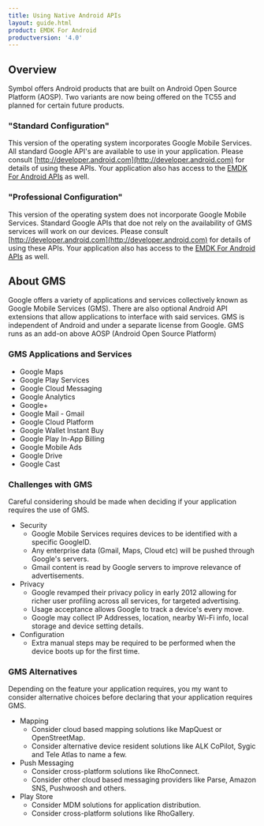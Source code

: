 ```yaml
---
title: Using Native Android APIs
layout: guide.html
product: EMDK For Android
productversion: '4.0'
---
```


## Overview
Symbol offers Android products that are built on Android Open Source Platform (AOSP). Two variants are now being offered on the TC55 and planned for certain future products.

### "Standard Configuration"
This version of the operating system incorporates Google Mobile Services. All standard Google API's are available to use in your application. Please consult [http://developer.android.com](http://developer.android.com) for details of using these APIs. Your application also has access to the [EMDK For Android APIs](/emdk-for-android/4-0/api) as well.

### "Professional Configuration" 
This version of the operating system does not incorporate Google Mobile Services. Standard Google APIs that doe not rely on the availability of GMS services will work on our devices. Please consult [http://developer.android.com](http://developer.android.com) for details of using these APIs. Your application also has access to the [EMDK For Android APIs](/emdk-for-android/4-0/api) as well.

## About GMS
Google offers a variety of applications and services collectively known as Google Mobile Services (GMS). There are also optional Android API extensions that allow applications to interface with said services. GMS is independent of Android and under a separate license from Google. GMS runs as an add-on above AOSP (Android Open Source Platform)

### GMS Applications and Services

* Google Maps
* Google Play Services
* Google Cloud Messaging
* Google Analytics
* Google+
* Google Mail - Gmail
* Google Cloud Platform
* Google Wallet Instant Buy
* Google Play In-App Billing
* Google Mobile Ads
* Google Drive
* Google Cast

### Challenges with GMS
Careful considering should be made when deciding if your application requires the use of GMS.

* Security 
	* Google Mobile Services requires devices to be identified with a specific GoogleID. 
	* Any enterprise data (Gmail, Maps, Cloud etc) will be pushed through Google's servers.
	* Gmail content is read by Google servers to improve relevance of advertisements.
* Privacy
	* Google revamped their privacy policy in early 2012 allowing for richer user profiling across all services, for targeted advertising.
	* Usage acceptance allows Google to track a device's every move.
	* Google may collect IP Addresses, location, nearby Wi-Fi info, local storage and device setting details.  
* Configuration
	* Extra manual steps may be required to be performed when the device boots up for the first time. 

### GMS Alternatives
Depending on the feature your application requires, you my want to consider alternative choices before declaring that your application requires GMS. 

* Mapping
	* Consider cloud based mapping solutions like MapQuest or OpenStreetMap.
	* Consider alternative device resident solutions like ALK CoPilot, Sygic and Tele Atlas to name a few.
* Push Messaging
	* Consider cross-platform solutions like RhoConnect.
	* Consider other cloud based messaging providers like Parse, Amazon SNS, Pushwoosh and others.
* Play Store
	* Consider MDM solutions for application distribution.
	* Consider cross-platform solutions like RhoGallery.












